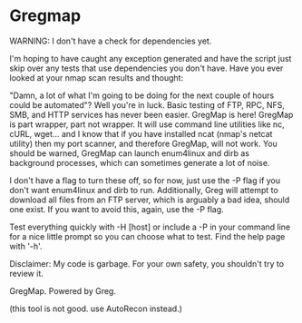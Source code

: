 # Gregmap
WARNING: I don't have a check for dependencies yet.

I'm hoping to have caught any exception generated and have the script just skip over any tests that use dependencies you don't have.
Have you ever looked at your nmap scan results and thought:

"Damn, a lot of what I'm going to be doing for the next couple of hours could be automated"?
Well you're in luck. Basic testing of FTP, RPC, NFS, SMB, and HTTP services has never been easier. GregMap is here!
GregMap is part wrapper, part not wrapper. It will use command line utilities like nc, cURL, wget...
and I know that if you have installed ncat (nmap's netcat utility) then my port scanner, and therefore GregMap, will not work.
You should be warned, GregMap can launch enum4linux and dirb as background processes, which can sometimes generate a lot of noise.

I don't have a flag to turn these off, so for now, just use the -P flag if you don't want enum4linux and dirb to run.
Additionally, Greg will attempt to download all files from an FTP server, which is arguably a bad idea, should one exist.
If you want to avoid this, again, use the -P flag.

Test everything quickly with -H [host] or include a -P in your command line for a nice little prompt so you can choose what to test.
Find the help page with '-h'.

Disclaimer: My code is garbage. For your own safety, you shouldn't try to review it.

GregMap. Powered by Greg.

(this tool is not good. use AutoRecon instead.)
